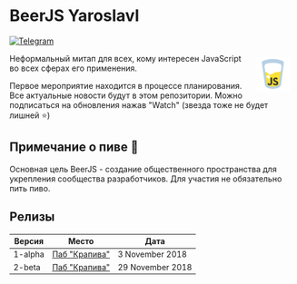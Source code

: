 # BeerJS Yaroslavl

[![Telegram](https://img.shields.io/badge/telegram-join%20chat-blue.svg?style=flat)](https://t.me/beerjs_yaroslavl)

<img src="https://github.com/beerjs/recife/blob/master/docs/img/icon-beerjs.png" align="right" hspace="10" vspace="6" width="12%">

Неформальный митап для всех, кому интересен JavaScript во всех сферах его применения.

Первое мероприятие находится в процессе планирования. Все актуальные новости будут в этом репозитории. Можно подписаться на обновления нажав "Watch" (звезда тоже не будет лишней :star:)

## Примечание о пиве :beers:

Основная цель BeerJS - создание общественного пространства для укрепления сообщества разработчиков. Для участия не обязательно пить пиво.

## Релизы

Версия | Место  | Дата
-|-|-
1-alpha | [Паб "Крапива"](https://github.com/beerjs/yaroslavl/issues/2) | 3 November 2018
2-beta | [Паб "Крапива"](https://github.com/beerjs/yaroslavl/issues/3) | 29 November 2018
